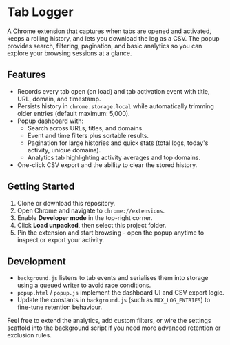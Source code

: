 # Tab Logger

A Chrome extension that captures when tabs are opened and activated, keeps a rolling history, and lets you download the log as a CSV. The popup provides search, filtering, pagination, and basic analytics so you can explore your browsing sessions at a glance.

## Features

- Records every tab open (on load) and tab activation event with title, URL, domain, and timestamp.
- Persists history in `chrome.storage.local` while automatically trimming older entries (default maximum: 5,000).
- Popup dashboard with:
	- Search across URLs, titles, and domains.
	- Event and time filters plus sortable results.
	- Pagination for large histories and quick stats (total logs, today's activity, unique domains).
	- Analytics tab highlighting activity averages and top domains.
- One-click CSV export and the ability to clear the stored history.

## Getting Started

1. Clone or download this repository.
2. Open Chrome and navigate to `chrome://extensions`.
3. Enable **Developer mode** in the top-right corner.
4. Click **Load unpacked**, then select this project folder.
5. Pin the extension and start browsing - open the popup anytime to inspect or export your activity.

## Development

- `background.js` listens to tab events and serialises them into storage using a queued writer to avoid race conditions.
- `popup.html` / `popup.js` implement the dashboard UI and CSV export logic.
- Update the constants in `background.js` (such as `MAX_LOG_ENTRIES`) to fine-tune retention behaviour.

Feel free to extend the analytics, add custom filters, or wire the settings scaffold into the background script if you need more advanced retention or exclusion rules.
